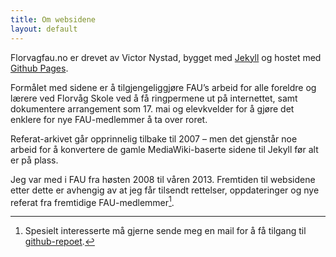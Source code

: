 ```yaml
---
title: Om websidene
layout: default
---
```


Florvagfau.no er drevet av Victor Nystad, bygget med <a href="http://jekyllrb.com">Jekyll</a> og hostet med <a href="http://pages.github.com">Github Pages</a>. 

Formålet med sidene er å tilgjengeliggjøre FAU’s arbeid for alle foreldre og lærere ved Florvåg Skole ved å få ringpermene ut på internettet, samt dokumentere arrangement som 17. mai og elevkvelder for å gjøre det enklere for nye FAU-medlemmer å ta over roret.

Referat-arkivet går opprinnelig tilbake til 2007 – men det gjenstår noe arbeid for å konvertere de gamle MediaWiki-baserte sidene til Jekyll før alt er på plass.

Jeg var med i FAU fra høsten 2008 til våren 2013. Fremtiden til websidene etter dette er avhengig av at jeg får tilsendt rettelser, oppdateringer og nye referat fra fremtidige FAU-medlemmer[^1]. 

[^1]: Spesielt interesserte må gjerne sende meg en mail for å få tilgang til <a href="https://github.com/batfink/florvagfau.no">github-repoet</a>.